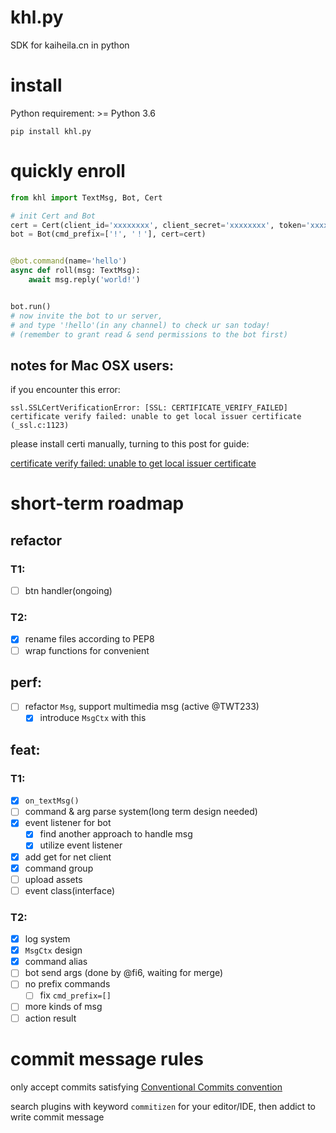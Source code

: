 # khl.py

SDK for kaiheila.cn in python

# install

Python requirement: >= Python 3.6

```shell
pip install khl.py
```

# quickly enroll

```python
from khl import TextMsg, Bot, Cert

# init Cert and Bot
cert = Cert(client_id='xxxxxxxx', client_secret='xxxxxxxx', token='xxxxxxxx')
bot = Bot(cmd_prefix=['!', '！'], cert=cert)


@bot.command(name='hello')
async def roll(msg: TextMsg):
    await msg.reply('world!')


bot.run()
# now invite the bot to ur server,
# and type '!hello'(in any channel) to check ur san today!
# (remember to grant read & send permissions to the bot first)
```

## notes for Mac OSX users:

if you encounter this error:

```
ssl.SSLCertVerificationError: [SSL: CERTIFICATE_VERIFY_FAILED] certificate verify failed: unable to get local issuer certificate (_ssl.c:1123)
```

please install certi manually, turning to this post for guide:

[certificate verify failed: unable to get local issuer certificate](https://stackoverflow.com/a/58525755)

# short-term roadmap

## refactor

### T1:

- [ ] btn handler(ongoing)

### T2:

- [x] rename files according to PEP8
- [ ] wrap functions for convenient

## perf:

- [ ] refactor `Msg`, support multimedia msg (active @TWT233)
    - [x] introduce `MsgCtx` with this

## feat:

### T1:

- [x] `on_textMsg()`
- [ ] command & arg parse system(long term design needed)
- [x] event listener for bot
    - [x] find another approach to handle msg
    - [x] utilize event listener
- [x] add get for net client
- [x] command group
- [ ] upload assets
- [ ] event class(interface)

### T2:

- [x] log system
- [x] `MsgCtx` design
- [x] command alias
- [ ] bot send args (done by @fi6, waiting for merge)
- [ ] no prefix commands
    - [ ] fix `cmd_prefix=[]`
- [ ] more kinds of msg
- [ ] action result

# commit message rules

only accept commits satisfying [Conventional Commits convention](https://github.com/commitizen/cz-cli)

search plugins with keyword `commitizen` for your editor/IDE, then addict to write commit message
